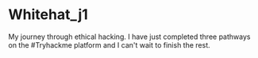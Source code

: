 # Whitehat_j1
My journey through ethical hacking.
I have just completed three pathways on the #Tryhackme platform and I can't wait to finish the rest.
